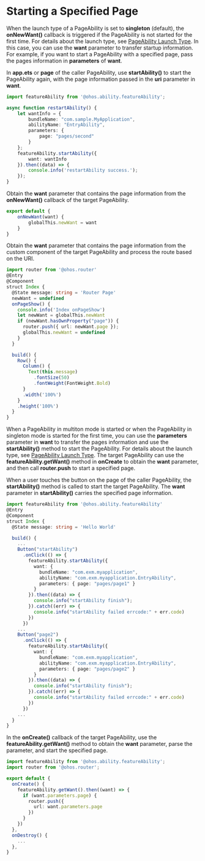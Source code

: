 # Starting a Specified Page


When the launch type of a PageAbility is set to **singleton** (default), the **onNewWant()** callback is triggered if the PageAbility is not started for the first time. For details about the launch type, see [PageAbility Launch Type](pageability-launch-type.md). In this case, you can use the **want** parameter to transfer startup information. For example, if you want to start a PageAbility with a specified page, pass the pages information in **parameters** of **want**.


In **app.ets** or **page** of the caller PageAbility, use **startAbility()** to start the PageAbility again, with the page information passed in the **uri** parameter in **want**.

```ts
import featureAbility from '@ohos.ability.featureAbility';

async function restartAbility() {
    let wantInfo = {
        bundleName: "com.sample.MyApplication",
        abilityName: "EntryAbility",
        parameters: {
            page: "pages/second"
        }
    };
    featureAbility.startAbility({
        want: wantInfo
    }).then((data) => {
        console.info('restartAbility success.');
    });
}
```


Obtain the **want** parameter that contains the page information from the **onNewWant()** callback of the target PageAbility.

```ts
export default {  
    onNewWant(want) {    
        globalThis.newWant = want  
    }
}
```


Obtain the **want** parameter that contains the page information from the custom component of the target PageAbility and process the route based on the URI.

```ts
import router from '@ohos.router'
@Entry
@Component
struct Index {
  @State message: string = 'Router Page'
  newWant = undefined
  onPageShow() {
    console.info('Index onPageShow')
    let newWant = globalThis.newWant
    if (newWant.hasOwnProperty("page")) {
      router.push({ url: newWant.page });
      globalThis.newWant = undefined
    }
  }

  build() {
    Row() {
      Column() {
        Text(this.message)
          .fontSize(50)
          .fontWeight(FontWeight.Bold)
      }
      .width('100%')
    }
    .height('100%')
  }
}
```


When a PageAbility in multiton mode is started or when the PageAbility in singleton mode is started for the first time, you can use the **parameters** parameter in **want** to transfer the pages information and use the **startAbility()** method to start the PageAbility. For details about the launch type, see [PageAbility Launch Type](pageability-launch-type.md). The target PageAbility can use the **featureAbility.getWant()** method in **onCreate** to obtain the **want** parameter, and then call **router.push** to start a specified page.


When a user touches the button on the page of the caller PageAbility, the **startAbility()** method is called to start the target PageAbility. The **want** parameter in **startAbility()** carries the specified page information.

```ts
import featureAbility from '@ohos.ability.featureAbility'
@Entry
@Component
struct Index {
  @State message: string = 'Hello World'

  build() {
    ...
    Button("startAbility")
      .onClick(() => {
        featureAbility.startAbility({
          want: {
            bundleName: "com.exm.myapplication",
            abilityName: "com.exm.myapplication.EntryAbility",
            parameters: { page: "pages/page1" }
          }
        }).then((data) => {
          console.info("startAbility finish");
        }).catch((err) => {
          console.info("startAbility failed errcode:" + err.code)
        })
      })
    ...
    Button("page2")
      .onClick(() => {
        featureAbility.startAbility({
          want: {
            bundleName: "com.exm.myapplication",
            abilityName: "com.exm.myapplication.EntryAbility",
            parameters: { page: "pages/page2" }
          }
        }).then((data) => {
          console.info("startAbility finish");
        }).catch((err) => {
          console.info("startAbility failed errcode:" + err.code)
        })
      })
    ...
  }
}
```


In the **onCreate()** callback of the target PageAbility, use the **featureAbility.getWant()** method to obtain the **want** parameter, parse the parameter, and start the specified page.

```ts
import featureAbility from '@ohos.ability.featureAbility';
import router from '@ohos.router';

export default {
  onCreate() {
    featureAbility.getWant().then((want) => {
      if (want.parameters.page) {
        router.push({
          url: want.parameters.page
        })
      }
    })
  },
  onDestroy() {
    ...
  },
}
```
